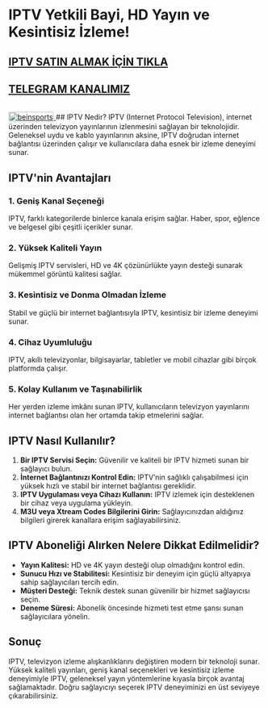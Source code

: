 # IPTV Yetkili Bayi, HD Yayın ve Kesintisiz İzleme!
## <a href="https://kaliteiptvtr5.com/" title="beinsports">IPTV SATIN ALMAK İÇİN TIKLA</a>
## <a href="https://t.me/+WbA8WJyvHWUxNWM1" title="beinsports">TELEGRAM KANALIMIZ</a>
 <a href="https://kaliteiptvtr5.com/" title="beinsports">
     <img src="http://hizliresims.com/kaliteiptvlogo.png" alt="beinsports" style="max-width: 100%; border: 2px solid #ddd; margin-top: 15px;">
 </a>
## IPTV Nedir?
IPTV (Internet Protocol Television), internet üzerinden televizyon yayınlarının izlenmesini sağlayan bir teknolojidir. Geleneksel uydu ve kablo yayınlarının aksine, IPTV doğrudan internet bağlantısı üzerinden çalışır ve kullanıcılara daha esnek bir izleme deneyimi sunar.

## IPTV'nin Avantajları

### 1. **Geniş Kanal Seçeneği**
IPTV, farklı kategorilerde binlerce kanala erişim sağlar. Haber, spor, eğlence ve belgesel gibi çeşitli içerikler sunar.

### 2. **Yüksek Kaliteli Yayın**
Gelişmiş IPTV servisleri, HD ve 4K çözünürlükte yayın desteği sunarak mükemmel görüntü kalitesi sağlar.

### 3. **Kesintisiz ve Donma Olmadan İzleme**
Stabil ve güçlü bir internet bağlantısıyla IPTV, kesintisiz bir izleme deneyimi sunar.

### 4. **Cihaz Uyumluluğu**
IPTV, akıllı televizyonlar, bilgisayarlar, tabletler ve mobil cihazlar gibi birçok platformda çalışır.

### 5. **Kolay Kullanım ve Taşınabilirlik**
Her yerden izleme imkânı sunan IPTV, kullanıcıların televizyon yayınlarını internet bağlantısı olan her ortamda takip etmelerini sağlar.

## IPTV Nasıl Kullanılır?

1. **Bir IPTV Servisi Seçin:** Güvenilir ve kaliteli bir IPTV hizmeti sunan bir sağlayıcı bulun.
2. **İnternet Bağlantınızı Kontrol Edin:** IPTV’nin sağlıklı çalışabilmesi için yüksek hızlı ve stabil bir internet bağlantısı gereklidir.
3. **IPTV Uygulaması veya Cihazı Kullanın:** IPTV izlemek için desteklenen bir cihaz veya uygulama yükleyin.
4. **M3U veya Xtream Codes Bilgilerini Girin:** Sağlayıcınızdan aldığınız bilgileri girerek kanallara erişim sağlayabilirsiniz.

## IPTV Aboneliği Alırken Nelere Dikkat Edilmelidir?

- **Yayın Kalitesi:** HD ve 4K yayın desteği olup olmadığını kontrol edin.
- **Sunucu Hızı ve Stabilitesi:** Kesintisiz bir deneyim için güçlü altyapıya sahip sağlayıcıları tercih edin.
- **Müşteri Desteği:** Teknik destek sunan güvenilir bir hizmet sağlayıcısı seçin.
- **Deneme Süresi:** Abonelik öncesinde hizmeti test etme şansı sunan sağlayıcılara yönelin.

## Sonuç
IPTV, televizyon izleme alışkanlıklarını değiştiren modern bir teknoloji sunar. Yüksek kaliteli yayınları, geniş kanal seçenekleri ve kesintisiz izleme deneyimiyle IPTV, geleneksel yayın yöntemlerine kıyasla birçok avantaj sağlamaktadır. Doğru sağlayıcıyı seçerek IPTV deneyiminizi en üst seviyeye çıkarabilirsiniz.
